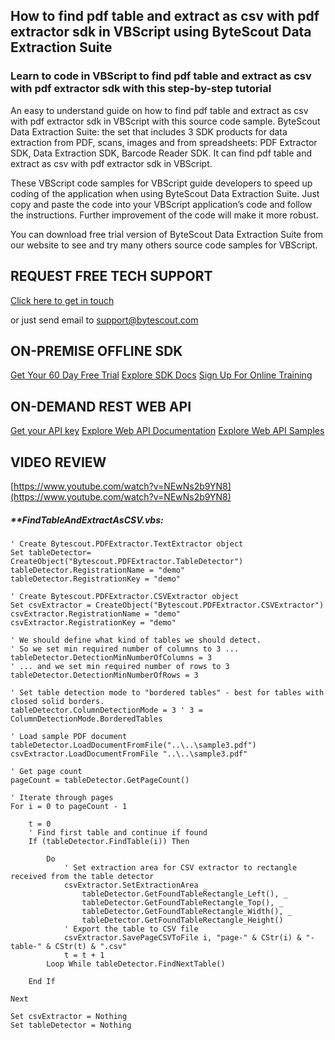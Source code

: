 ## How to find pdf table and extract as csv with pdf extractor sdk in VBScript using ByteScout Data Extraction Suite

### Learn to code in VBScript to find pdf table and extract as csv with pdf extractor sdk with this step-by-step tutorial

An easy to understand guide on how to find pdf table and extract as csv with pdf extractor sdk in VBScript with this source code sample. ByteScout Data Extraction Suite: the set that includes 3 SDK products for data extraction from PDF, scans, images and from spreadsheets: PDF Extractor SDK, Data Extraction SDK, Barcode Reader SDK. It can find pdf table and extract as csv with pdf extractor sdk in VBScript.

 These VBScript code samples for VBScript guide developers to speed up coding of the application when using ByteScout Data Extraction Suite. Just copy and paste the code into your VBScript application’s code and follow the instructions. Further improvement of the code will make it more robust.

You can download free trial version of ByteScout Data Extraction Suite from our website to see and try many others source code samples for VBScript.

## REQUEST FREE TECH SUPPORT

[Click here to get in touch](https://bytescout.zendesk.com/hc/en-us/requests/new?subject=ByteScout%20Data%20Extraction%20Suite%20Question)

or just send email to [support@bytescout.com](mailto:support@bytescout.com?subject=ByteScout%20Data%20Extraction%20Suite%20Question) 

## ON-PREMISE OFFLINE SDK 

[Get Your 60 Day Free Trial](https://bytescout.com/download/web-installer?utm_source=github-readme)
[Explore SDK Docs](https://bytescout.com/documentation/index.html?utm_source=github-readme)
[Sign Up For Online Training](https://academy.bytescout.com/)


## ON-DEMAND REST WEB API

[Get your API key](https://pdf.co/documentation/api?utm_source=github-readme)
[Explore Web API Documentation](https://pdf.co/documentation/api?utm_source=github-readme)
[Explore Web API Samples](https://github.com/bytescout/ByteScout-SDK-SourceCode/tree/master/PDF.co%20Web%20API)

## VIDEO REVIEW

[https://www.youtube.com/watch?v=NEwNs2b9YN8](https://www.youtube.com/watch?v=NEwNs2b9YN8)




<!-- code block begin -->

##### ****FindTableAndExtractAsCSV.vbs:**
    
```
' Create Bytescout.PDFExtractor.TextExtractor object
Set tableDetector= CreateObject("Bytescout.PDFExtractor.TableDetector")
tableDetector.RegistrationName = "demo"
tableDetector.RegistrationKey = "demo"

' Create Bytescout.PDFExtractor.CSVExtractor object
Set csvExtractor = CreateObject("Bytescout.PDFExtractor.CSVExtractor")
csvExtractor.RegistrationName = "demo"
csvExtractor.RegistrationKey = "demo"

' We should define what kind of tables we should detect.
' So we set min required number of columns to 3 ...
tableDetector.DetectionMinNumberOfColumns = 3
' ... and we set min required number of rows to 3
tableDetector.DetectionMinNumberOfRows = 3

' Set table detection mode to "bordered tables" - best for tables with closed solid borders.
tableDetector.ColumnDetectionMode = 3 ' 3 = ColumnDetectionMode.BorderedTables

' Load sample PDF document
tableDetector.LoadDocumentFromFile("..\..\sample3.pdf")
csvExtractor.LoadDocumentFromFile "..\..\sample3.pdf"

' Get page count
pageCount = tableDetector.GetPageCount()

' Iterate through pages
For i = 0 to pageCount - 1 
 
	t = 0
	' Find first table and continue if found
	If (tableDetector.FindTable(i)) Then

		Do
			' Set extraction area for CSV extractor to rectangle received from the table detector
			csvExtractor.SetExtractionArea _
				tableDetector.GetFoundTableRectangle_Left(), _
				tableDetector.GetFoundTableRectangle_Top(), _
				tableDetector.GetFoundTableRectangle_Width(), _
				tableDetector.GetFoundTableRectangle_Height()
			' Export the table to CSV file
			csvExtractor.SavePageCSVToFile i, "page-" & CStr(i) & "-table-" & CStr(t) & ".csv"
			t = t + 1
		Loop While tableDetector.FindNextTable()
		
	End If

Next

Set csvExtractor = Nothing
Set tableDetector = Nothing


```

<!-- code block end -->
